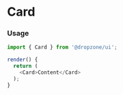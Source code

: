 # Card

### Usage

```js
import { Card } from '@dropzone/ui';

render() {
  return (
    <Card>Content</Card>
  );
}
```
